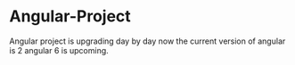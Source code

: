# Angular-Project
Angular project is upgrading day by day 
now the current version of angular is 2
angular 6 is upcoming.
